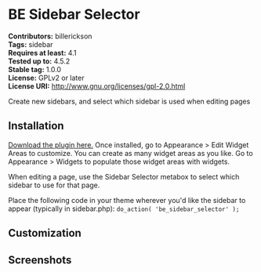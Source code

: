 # BE Sidebar Selector #
**Contributors:** billerickson  
**Tags:** sidebar  
**Requires at least:** 4.1  
**Tested up to:** 4.5.2  
**Stable tag:** 1.0.0  
**License:** GPLv2 or later  
**License URI:** http://www.gnu.org/licenses/gpl-2.0.html

Create new sidebars, and select which sidebar is used when editing pages

## Installation ##

[Download the plugin here.](https://github.com/billerickson/be-sidebar-selector/archive/master.zip) Once installed, go to Appearance > Edit Widget Areas to customize. You can create as many widget areas as you like. Go to Appearance > Widgets to populate those widget areas with widgets.

When editing a page, use the Sidebar Selector metabox to select which sidebar to use for that page.

Place the following code in your theme wherever you'd like the sidebar to appear (typically in sidebar.php): `do_action( 'be_sidebar_selector' );`

## Customization ##



## Screenshots ##

